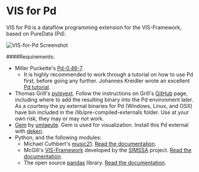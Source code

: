 # VIS for Pd
VIS for Pd is a dataflow programming extension for the VIS-Framework, based on PureData (Pd).

![VIS-for-Pd Screenshot](https://cdn.rawgit.com/ELVIS-Project/VIS-for-Pd/master/images/VIS-for-Pd-New-Release.svg)

####Requirements:
- Miller Puckette's [Pd-0.46-7](http://msp.ucsd.edu/software.html]).
  - It is highly recommended to work through a tutorial on how to use Pd first, before going any further. Johannes Kreidler wrote an excellent [Pd tutorial](http://www.pd-tutorial.com).
- Thomas Grill's [py/pyext](https://github.com/grrrr/py). Follow the instructions on Grill's [GitHub](https://github.com/grrrr/py) page, including where to add the resulting binary into the Pd environment later. As a courtesy the py external binaries for Pd (Windows, Linux, and OSX) have bin included in the /lib/pre-compiled-externals folder. Use at your own risk, they may or may not work. 
- [Gem](https://github.com/umlaeute/Gem) by [umlaeute](https://github.com/umlaeute). Gem is used for visualization. Install this Pd external with [deken](https://github.com/pure-data/deken).
- Python, and the following modules:
  - Michael Cuthbert's [music21](https://github.com/cuthbertLab/music21). [Read the documentation](http://web.mit.edu/music21/doc/about/what.html).
  - McGill's [VIS-Framework](https://github.com/ELVIS-Project/vis-framework) developed by the [SIMSSA](https://simssa.ca) project. [Read the documentation](http://vis-framework.readthedocs.org/en/latest/).
  - The open source [pandas](https://github.com/pydata/pandas) library. [Read the documentation](http://pandas.pydata.org/pandas-docs/stable/10min.html).
